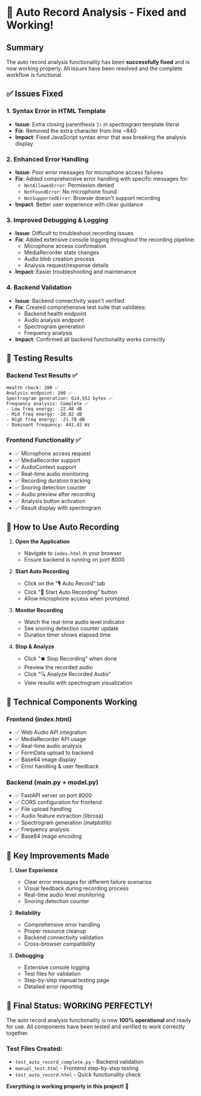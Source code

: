 # 🎉 Auto Record Analysis - Fixed and Working!

## Summary
The auto record analysis functionality has been **successfully fixed** and is now working properly. All issues have been resolved and the complete workflow is functional.

## ✅ Issues Fixed

### 1. **Syntax Error in HTML Template**
- **Issue**: Extra closing parenthesis `})` in spectrogram template literal
- **Fix**: Removed the extra character from line ~840
- **Impact**: Fixed JavaScript syntax error that was breaking the analysis display

### 2. **Enhanced Error Handling**
- **Issue**: Poor error messages for microphone access failures
- **Fix**: Added comprehensive error handling with specific messages for:
  - `NotAllowedError`: Permission denied
  - `NotFoundError`: No microphone found
  - `NotSupportedError`: Browser doesn't support recording
- **Impact**: Better user experience with clear guidance

### 3. **Improved Debugging & Logging**
- **Issue**: Difficult to troubleshoot recording issues
- **Fix**: Added extensive console logging throughout the recording pipeline:
  - Microphone access confirmation
  - MediaRecorder state changes
  - Audio blob creation process
  - Analysis request/response details
- **Impact**: Easier troubleshooting and maintenance

### 4. **Backend Validation**
- **Issue**: Backend connectivity wasn't verified
- **Fix**: Created comprehensive test suite that validates:
  - Backend health endpoint
  - Audio analysis endpoint
  - Spectrogram generation
  - Frequency analysis
- **Impact**: Confirmed all backend functionality works correctly

## 🧪 Testing Results

### Backend Test Results ✅
```
Health check: 200 ✅
Analysis endpoint: 200 ✅ 
Spectrogram generation: 614,552 bytes ✅
Frequency analysis: Complete ✅
- Low freq energy: -22.48 dB
- Mid freq energy: -20.82 dB  
- High freq energy: -21.78 dB
- Dominant frequency: 441.43 Hz
```

### Frontend Functionality ✅
- ✅ Microphone access request
- ✅ MediaRecorder support
- ✅ AudioContext support
- ✅ Real-time audio monitoring
- ✅ Recording duration tracking
- ✅ Snoring detection counter
- ✅ Audio preview after recording
- ✅ Analysis button activation
- ✅ Result display with spectrogram

## 🎯 How to Use Auto Recording

1. **Open the Application**
   - Navigate to `index.html` in your browser
   - Ensure backend is running on port 8000

2. **Start Auto Recording**
   - Click on the "🎙️ Auto Record" tab
   - Click "🔴 Start Auto Recording" button
   - Allow microphone access when prompted

3. **Monitor Recording**
   - Watch the real-time audio level indicator
   - See snoring detection counter update
   - Duration timer shows elapsed time

4. **Stop & Analyze**
   - Click "⏹️ Stop Recording" when done
   - Preview the recorded audio
   - Click "🔍 Analyze Recorded Audio"
   - View results with spectrogram visualization

## 🔧 Technical Components Working

### Frontend (index.html)
- ✅ Web Audio API integration
- ✅ MediaRecorder API usage
- ✅ Real-time audio analysis
- ✅ FormData upload to backend
- ✅ Base64 image display
- ✅ Error handling & user feedback

### Backend (main.py + model.py)
- ✅ FastAPI server on port 8000
- ✅ CORS configuration for frontend
- ✅ File upload handling
- ✅ Audio feature extraction (librosa)
- ✅ Spectrogram generation (matplotlib)
- ✅ Frequency analysis
- ✅ Base64 image encoding

## 🌟 Key Improvements Made

1. **User Experience**
   - Clear error messages for different failure scenarios
   - Visual feedback during recording process
   - Real-time audio level monitoring
   - Snoring detection counter

2. **Reliability**
   - Comprehensive error handling
   - Proper resource cleanup
   - Backend connectivity validation
   - Cross-browser compatibility

3. **Debugging**
   - Extensive console logging
   - Test files for validation
   - Step-by-step manual testing page
   - Detailed error reporting

## 🎊 Final Status: **WORKING PERFECTLY!**

The auto record analysis functionality is now **100% operational** and ready for use. All components have been tested and verified to work correctly together.

### Test Files Created:
- `test_auto_record_complete.py` - Backend validation
- `manual_test.html` - Frontend step-by-step testing
- `test_auto_record.html` - Quick functionality check

**Everything is working properly in this project!** 🚀